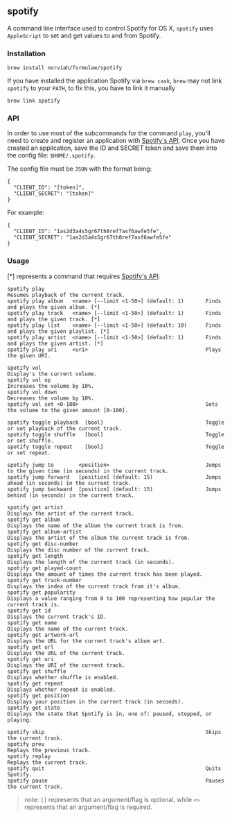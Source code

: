 ## spotify

A command line interface used to control Spotify for OS X, `spotify` uses `AppleScript` to set and get values to and from Spotify.

### Installation

```
brew install norviah/formulae/spotify
```

If you have installed the application Spotify via `brew cask`, `brew` may not link `spotify` to your `PATH`, to fix this, you have to link it manually

```
brew link spotify
```

### API

In order to use most of the subcommands for the command `play`, you'll need to create and register an application with [Spotify's API](https://developer.spotify.com/my-applications/#!/applications/create). Once you have created an application, save the ID and SECRET token and save them into the config file: `$HOME/.spotify`.

The config file must be `JSON` with the format being:
```
{
  "CLIENT_ID": "[token]",
  "CLIENT_SECRET": "[token]"
}
```

For example:

```
{
  "CLIENT_ID": "1as2d3a4s5gr67th8ref7asf6awfe5fe",
  "CLIENT_SECRET": "1as2d3a4s5gr67th8ref7asf6awfe5fe"
}
```

### Usage

[*] represents a command that requires [Spotify's API](https://developer.spotify.com/my-applications/#!/applications/create).


```
spotify play                                                    Resumes playback of the current track.
spotify play album   <name> [--limit <1-50>] (default: 1)       Finds and plays the given album. [*]
spotify play track   <name> [--limit <1-50>] (default: 1)       Finds and plays the given track. [*]
spotify play list    <name> [--limit <1-50>] (default: 10)      Finds and plays the given playlist. [*]
spotify play artist  <name> [--limit <1-50>] (default: 1)       Finds and plays the given artist. [*]
spotify play uri     <uri>                                      Plays the given URI.

spotify vol                                                     Display's the current volume.
spotify vol up                                                  Increases the volume by 10%.
spotify vol down                                                Decreases the volume by 10%.
spotify vol set <0-100>                                         Sets the volume to the given amount [0-100].

spotify toggle playback  [bool]                                 Toggle or set playback of the current track.
spotify toggle shuffle   [bool]                                 Toggle or set shuffle.
spotify toggle repeat    [bool]                                 Toggle or set repeat.

spotify jump to        <position>                               Jumps to the given time (in seconds) in the current track.
spotify jump forward   [position] (default: 15)                 Jumps ahead (in seconds) in the current track.
spotify jump backward  [position] (default: 15)                 Jumps behind (in seconds) in the current track.

spotify get artist                                              Displays the artist of the current track.
spotify get album                                               Displays the name of the album the current track is from.
spotify get album-artist                                        Displays the artist of the album the current track is from.
spotify get disc-number                                         Displays the disc number of the current track.
spotify get length                                              Displays the length of the current track (in seconds).
spotify get played-count                                        Displays the amount of times the current track has been played.
spotify get track-number                                        Displays the index of the current track from it's album.
spotify get popularity                                          Displays a value ranging from 0 to 100 representing how popular the current track is.
spotify get id                                                  Displays the current track's ID.
spotify get name                                                Displays the name of the current track.
spotify get artwork-url                                         Displays the URL for the current track's album art.
spotify get url                                                 Displays the URL of the current track.
spotify get uri                                                 Displays the URI of the current track.
spotify get shuffle                                             Displays whether shuffle is enabled.
spotify get repeat                                              Displays whether repeat is enabled.
spotify get position                                            Displays your position in the current track (in seconds).
spotify get state                                               Displays the state that Spotify is in, one of: paused, stopped, or playing.

spotify skip                                                    Skips the current track.
spotify prev                                                    Replays the previous track.
spotify replay                                                  Replays the current track.
spotify quit                                                    Quits Spotify.
spotify pause                                                   Pauses the current track.
```

> note: `[]` represents that an argument/flag is optional, while `<>` represents that an argument/flag is required.

